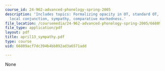 ```yaml
---
course_id: 24-962-advanced-phonology-spring-2005
description: 'Includes topics: Formalizing opacity in OT, standard OT, and extensions:
  local conjunction, sympathy, comparative markedness.'
file_location: /coursemedia/24-962-advanced-phonology-spring-2005/66809acf7dc394b4bb892ad3a6571add_april13_sympathy.pdf
file_type: application/pdf
layout: pdf
title: april13_sympathy.pdf
type: course
uid: 66809acf7dc394b4bb892ad3a6571add

---
```

None